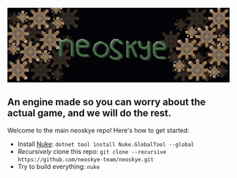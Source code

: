 ![](https://github.com/neoskye-team/branding/blob/main/neoskye_banner_new_superupscale.png?raw=true)


## An engine made so you can worry about the actual game, and we will do the rest.

Welcome to the main neoskye repo! Here's how to get started:

- Install [Nuke](https://nuke.build/): `dotnet tool install Nuke.GlobalTool --global`
- *Recursively* clone this repo: `git clone --recursive https://github.com/neoskye-team/neoskye.git`
- Try to build everything: `nuke`
